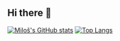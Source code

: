 ## Hi there 👋

[![Miloš's GitHub stats](https://github-readme-stats.vercel.app/api?username=1055I3)](https://github.com/anuraghazra/github-readme-stats&show_icons=true&count_private=true&theme=darcula&hide_border=true&hide=issues,contribs&bg_color=00000000)
[![Top Langs](https://github-readme-stats.vercel.app/api/top-langs/?username=1055I3)](https://github.com/anuraghazra/github-readme-stats&hide_border=true&theme=darcula&bg_color=00000000&langs_count=6&hide=jupyter%20notebook,tex,css,php)


<!--
**1055I3/1055I3** is a ✨ _special_ ✨ repository because its `README.md` (this file) appears on your GitHub profile.

Here are some ideas to get you started:

- 🔭 I’m currently working on ...
- 🌱 I’m currently learning ...
- 👯 I’m looking to collaborate on ...
- 🤔 I’m looking for help with ...
- 💬 Ask me about ...
- 📫 How to reach me: ...
- 😄 Pronouns: ...
- ⚡ Fun fact: ...
-->

